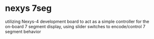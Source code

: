 # nexys 7seg

utilizing Nexys-4 development board to act as a simple controller for the on-board 7 segment display, using slider switches to encode/control 7 segment behavior
